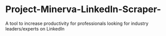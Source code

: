 # Project-Minerva-LinkedIn-Scraper-
A tool to increase productivity for professionals looking for industry leaders/experts on LinkedIn
